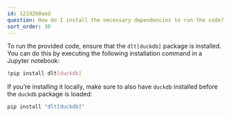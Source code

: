 ```yaml
---
id: 122d2b0aed
question: How do I install the necessary dependencies to run the code?
sort_order: 30
---
```


To run the provided code, ensure that the `dlt[duckdb]` package is installed. You can do this by executing the following installation command in a Jupyter notebook:

```bash
!pip install dlt[duckdb]
```

If you’re installing it locally, make sure to also have `duckdb` installed before the `duckdb` package is loaded:

```zsh
pip install "dlt[duckdb]"
```